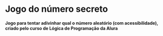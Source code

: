# Jogo do número secreto
#### Jogo para tentar adivinhar qual o número aleatório (com acessibilidade), criado pelo curso de Lógica de Programação da Alura
